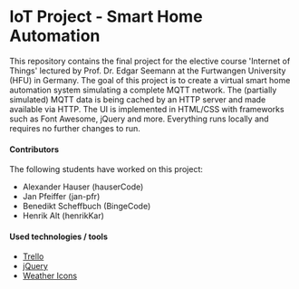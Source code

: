 # IoT Project - Smart Home Automation

This repository contains the final project for the elective course 'Internet of Things' lectured by Prof. Dr. Edgar Seemann at the Furtwangen University (HFU) in Germany.
The goal of this project is to create a virtual smart home automation system simulating a complete MQTT network. The (partially simulated) MQTT data is being cached by an HTTP server and made available via HTTP. The UI is implemented in HTML/CSS with frameworks such as Font Awesome, jQuery and more. Everything runs locally and requires no further changes to run.

#### Contributors

The following students have worked on this project:

- Alexander Hauser (hauserCode)
- Jan Pfeiffer (jan-pfr)
- Benedikt Scheffbuch (BingeCode)
- Henrik Alt (henrikKar)

#### Used technologies / tools

- [Trello](https://trello.com/b/pqIZ0MPW/features)
- [jQuery](https://jquery.com/)
- [Weather Icons](https://erikflowers.github.io/weather-icons//)
